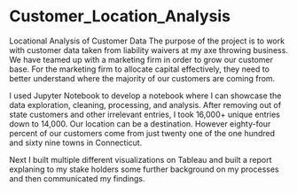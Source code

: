 # Customer_Location_Analysis
Locational Analysis of Customer Data
The purpose of the project is to work with customer data taken from liability waivers at my axe throwing business. We have teamed up with a marketing firm in order to grow our customer base. For the marketing firm to allocate capital effectively, they need to better understand where the majority of our customers are coming from. 

I used Jupyter Notebook to develop a notebook where I can showcase the data exploration, cleaning, processing, and analysis. After removing out of state customers and other irrelevant entries, I took 16,000+ unique entries down to 14,000. Our location can be a destination. However eighty-four percent of our customers come from just twenty one of the one hundred and sixty nine towns in Connecticut.

Next I built multiple different visualizations on Tableau and built a report explaning to my stake holders some further background on my processes and then communicated my findings.
